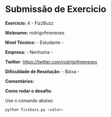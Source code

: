 # Submissão de Exercicio

**Exercicio:** 4 - FizzBuzz

**Nickname:** rodrigofmeneses

**Nível Técnico:** - Estudante -

**Empresa:** - Nenhuma -

**Twitter**: https://twitter.com/rodrigofmeneses

**Dificuldade de Resolução:** - Baixa -

**Comentários:** 

**Como rodar o desafio**: 

Use o comando abaixo: 
```bash
python fizzbuzz.py <valor>
```
